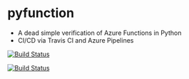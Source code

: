 # pyfunction

+ A dead simple verification of Azure Functions in Python
+ CI/CD via Travis CI and Azure Pipelines 

[![Build Status](https://travis-ci.org/andrebriggs/pyfunction.svg?branch=master)](https://travis-ci.org/andrebriggs/pyfunction)

[![Build Status](https://dev.azure.com/epicstuff/active%20learning/_apis/build/status/andrebriggs.pyfunction)](https://dev.azure.com/epicstuff/active%20learning/_build/latest?definitionId=7)
